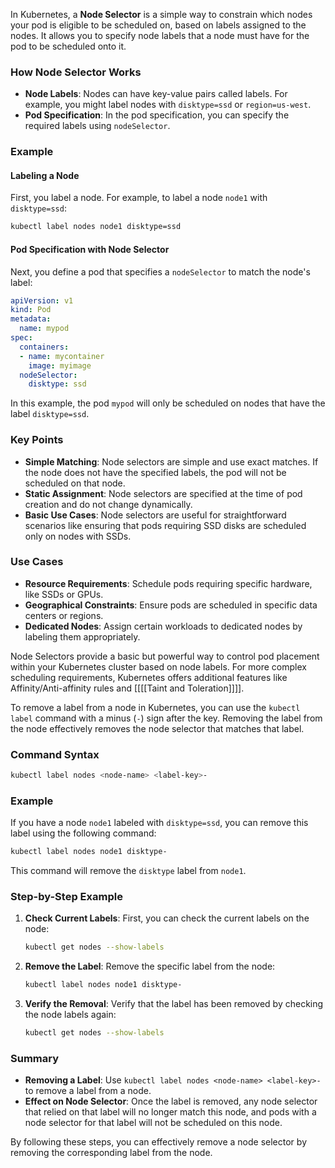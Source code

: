 In Kubernetes, a **Node Selector** is a simple way to constrain which nodes your pod is eligible to be scheduled on, based on labels assigned to the nodes. It allows you to specify node labels that a node must have for the pod to be scheduled onto it.

### How Node Selector Works

- **Node Labels**: Nodes can have key-value pairs called labels. For example, you might label nodes with `disktype=ssd` or `region=us-west`.
- **Pod Specification**: In the pod specification, you can specify the required labels using `nodeSelector`.

### Example

#### Labeling a Node

First, you label a node. For example, to label a node `node1` with `disktype=ssd`:

```sh
kubectl label nodes node1 disktype=ssd
```

#### Pod Specification with Node Selector

Next, you define a pod that specifies a `nodeSelector` to match the node's label:

```yaml
apiVersion: v1
kind: Pod
metadata:
  name: mypod
spec:
  containers:
  - name: mycontainer
    image: myimage
  nodeSelector:
    disktype: ssd
```

In this example, the pod `mypod` will only be scheduled on nodes that have the label `disktype=ssd`.

### Key Points

- **Simple Matching**: Node selectors are simple and use exact matches. If the node does not have the specified labels, the pod will not be scheduled on that node.
- **Static Assignment**: Node selectors are specified at the time of pod creation and do not change dynamically.
- **Basic Use Cases**: Node selectors are useful for straightforward scenarios like ensuring that pods requiring SSD disks are scheduled only on nodes with SSDs.

### Use Cases

- **Resource Requirements**: Schedule pods requiring specific hardware, like SSDs or GPUs.
- **Geographical Constraints**: Ensure pods are scheduled in specific data centers or regions.
- **Dedicated Nodes**: Assign certain workloads to dedicated nodes by labeling them appropriately.

Node Selectors provide a basic but powerful way to control pod placement within your Kubernetes cluster based on node labels. For more complex scheduling requirements, Kubernetes offers additional features like Affinity/Anti-affinity rules and [[[[Taint and Toleration]]]].

To remove a label from a node in Kubernetes, you can use the `kubectl label` command with a minus (`-`) sign after the key. Removing the label from the node effectively removes the node selector that matches that label.

### Command Syntax

```sh
kubectl label nodes <node-name> <label-key>-
```

### Example

If you have a node `node1` labeled with `disktype=ssd`, you can remove this label using the following command:

```sh
kubectl label nodes node1 disktype-
```

This command will remove the `disktype` label from `node1`.

### Step-by-Step Example

1. **Check Current Labels**: First, you can check the current labels on the node:

    ```sh
    kubectl get nodes --show-labels
    ```

2. **Remove the Label**: Remove the specific label from the node:

    ```sh
    kubectl label nodes node1 disktype-
    ```

3. **Verify the Removal**: Verify that the label has been removed by checking the node labels again:

    ```sh
    kubectl get nodes --show-labels
    ```

### Summary

- **Removing a Label**: Use `kubectl label nodes <node-name> <label-key>-` to remove a label from a node.
- **Effect on Node Selector**: Once the label is removed, any node selector that relied on that label will no longer match this node, and pods with a node selector for that label will not be scheduled on this node.

By following these steps, you can effectively remove a node selector by removing the corresponding label from the node.
